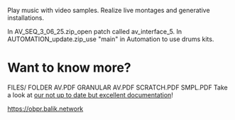 
Play music with video samples.
Realize live montages and generative installations.

  In AV_SEQ_3_06_25.zip_open patch called av_interface_5.
  In AUTOMATION_update.zip_use "main" in Automation to use drums kits. 
  
# Want to know more?
FILES/ FOLDER AV.PDF
GRANULAR AV.PDF
SCRATCH.PDF
SMPL.PDF
Take a look at [our not up to date but excellent documentation](/doc/README.md)! 

https://obpr.balik.network

